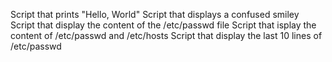 Script that prints "Hello, World"
Script that displays a confused smiley
Script that display the content of the /etc/passwd file
Script that isplay the content of /etc/passwd and /etc/hosts
Script that display the last 10 lines of /etc/passwd
